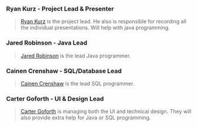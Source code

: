 ### Ryan Kurz - Project Lead & Presenter
> [Ryan Kurz](/Resumes/Ryan%20Kurz.md) is the project lead. He also is responsible for recording all the individual presentations. Will help with java programming.
### Jared Robinson - Java Lead
> [Jared Robinson](/Project%20Plan/Resumes/Jared%20Robinson.md) is the lead Java programmer. 
### Cainen Crenshaw - SQL/Database Lead
> [Cainen Crenshaw](Project%20Plan/Resumes/Cainan%20Crenshaw.md) is the lead SQL programmer.  
### Carter Goforth - UI & Design Lead
> [Carter Goforth](/Project%20Plan/Resumes/Carter%20Goforth.md) is managing both the UI and technical design. They will also provide extra help for Java or SQL programming.


